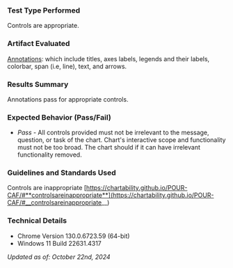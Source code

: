 ### Test Type Performed

Controls are appropriate.

### Artifact Evaluated

[Annotations](https://docs.bokeh.org/en/latest/docs/user_guide/interaction.html): which include titles, axes labels, legends and their labels, colorbar, span (i.e, line), text, and arrows.

### Results Summary

Annotations pass for appropriate controls.

### Expected Behavior (Pass/Fail)

- _Pass_ - All controls provided must not be irrelevant to the message, question, or task of the chart. Chart's interactive scope and functionality must not be too broad. The chart should if it can have irrelevant functionality removed.

<!-- ### Image or Video of Failure
<video controls src="./assets/plot-tools_controls-inappropriate.mp4" title="Plot-tools_controls-inappropriate"></video>
A scatter plot is shown. The mouse cursor hovers over a plot tool called "Pan." Using the mouse, a user pans to the left of the chart (away from the visible data points) into an empty space. They pan to the right until the data points appear again. The user then uses the "Wheel  zoom" tool to zoom out until the data points become a small cluster, indistinguishable from one another before zooming in to where the data points disappear once again.

### Steps to Reproduce
Try to understand what the overall purpose of the visualization is, and then try to determine if the interactivity of the tools helps or assists with that purpose in any way. -->

### Guidelines and Standards Used

Controls are inappropriate [https://chartability.github.io/POUR-CAF/#**controlsareinappropriate**](https://chartability.github.io/POUR-CAF/#__controlsareinappropriate__)

<!-- ### Related Evidence
See "Interactions are not unforgivable."

### Known or Documented Issues
See "Plot tools: Controls are inapproriate" as well.  -->

### Technical Details

- Chrome Version 130.0.6723.59 (64-bit)
- Windows 11 Build 22631.4317

_Updated as of: October 22nd, 2024_

<!-- ### Notes
We noted these same issues in the plot tools testing, but I wanted to reiterate them here.  -->
